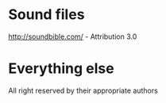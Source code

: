 Sound files
===========

http://soundbible.com/ - Attribution 3.0

Everything else
===============

All right reserved by their appropriate authors